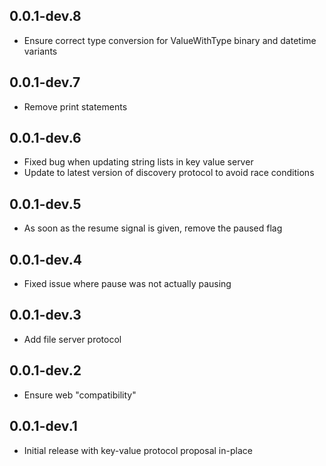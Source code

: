 ## 0.0.1-dev.8

* Ensure correct type conversion for ValueWithType binary and datetime variants

## 0.0.1-dev.7

* Remove print statements

## 0.0.1-dev.6

* Fixed bug when updating string lists in key value server
* Update to latest version of discovery protocol to avoid race conditions

## 0.0.1-dev.5

* As soon as the resume signal is given, remove the paused flag

## 0.0.1-dev.4

* Fixed issue where pause was not actually pausing

## 0.0.1-dev.3

* Add file server protocol

## 0.0.1-dev.2

* Ensure web "compatibility"

## 0.0.1-dev.1

* Initial release with key-value protocol proposal in-place